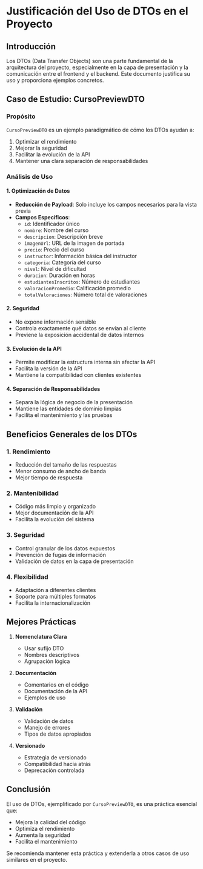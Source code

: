 # Justificación del Uso de DTOs en el Proyecto

## Introducción

Los DTOs (Data Transfer Objects) son una parte fundamental de la arquitectura del proyecto, especialmente en la capa de presentación y la comunicación entre el frontend y el backend. Este documento justifica su uso y proporciona ejemplos concretos.

## Caso de Estudio: CursoPreviewDTO

### Propósito
`CursoPreviewDTO` es un ejemplo paradigmático de cómo los DTOs ayudan a:
1. Optimizar el rendimiento
2. Mejorar la seguridad
3. Facilitar la evolución de la API
4. Mantener una clara separación de responsabilidades

### Análisis de Uso

#### 1. Optimización de Datos
- **Reducción de Payload**: Solo incluye los campos necesarios para la vista previa
- **Campos Específicos**:
  - `id`: Identificador único
  - `nombre`: Nombre del curso
  - `descripcion`: Descripción breve
  - `imagenUrl`: URL de la imagen de portada
  - `precio`: Precio del curso
  - `instructor`: Información básica del instructor
  - `categoria`: Categoría del curso
  - `nivel`: Nivel de dificultad
  - `duracion`: Duración en horas
  - `estudiantesInscritos`: Número de estudiantes
  - `valoracionPromedio`: Calificación promedio
  - `totalValoraciones`: Número total de valoraciones

#### 2. Seguridad
- No expone información sensible
- Controla exactamente qué datos se envían al cliente
- Previene la exposición accidental de datos internos

#### 3. Evolución de la API
- Permite modificar la estructura interna sin afectar la API
- Facilita la versión de la API
- Mantiene la compatibilidad con clientes existentes

#### 4. Separación de Responsabilidades
- Separa la lógica de negocio de la presentación
- Mantiene las entidades de dominio limpias
- Facilita el mantenimiento y las pruebas

## Beneficios Generales de los DTOs

### 1. Rendimiento
- Reducción del tamaño de las respuestas
- Menor consumo de ancho de banda
- Mejor tiempo de respuesta

### 2. Mantenibilidad
- Código más limpio y organizado
- Mejor documentación de la API
- Facilita la evolución del sistema

### 3. Seguridad
- Control granular de los datos expuestos
- Prevención de fugas de información
- Validación de datos en la capa de presentación

### 4. Flexibilidad
- Adaptación a diferentes clientes
- Soporte para múltiples formatos
- Facilita la internacionalización

## Mejores Prácticas

1. **Nomenclatura Clara**
   - Usar sufijo DTO
   - Nombres descriptivos
   - Agrupación lógica

2. **Documentación**
   - Comentarios en el código
   - Documentación de la API
   - Ejemplos de uso

3. **Validación**
   - Validación de datos
   - Manejo de errores
   - Tipos de datos apropiados

4. **Versionado**
   - Estrategia de versionado
   - Compatibilidad hacia atrás
   - Deprecación controlada

## Conclusión

El uso de DTOs, ejemplificado por `CursoPreviewDTO`, es una práctica esencial que:
- Mejora la calidad del código
- Optimiza el rendimiento
- Aumenta la seguridad
- Facilita el mantenimiento

Se recomienda mantener esta práctica y extenderla a otros casos de uso similares en el proyecto. 